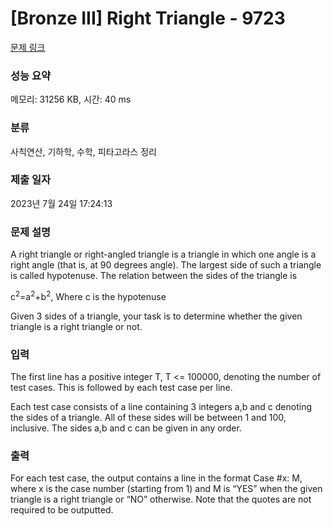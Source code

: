# [Bronze III] Right Triangle - 9723 

[문제 링크](https://www.acmicpc.net/problem/9723) 

### 성능 요약

메모리: 31256 KB, 시간: 40 ms

### 분류

사칙연산, 기하학, 수학, 피타고라스 정리

### 제출 일자

2023년 7월 24일 17:24:13

### 문제 설명

<p>A right triangle or right-angled triangle is a triangle in which one angle is a<br>
right angle (that is, at 90 degrees angle). The largest side of such a triangle is called hypotenuse. The relation between the sides of the triangle is</p>

<p>c<sup>2</sup>=a<sup>2</sup>+b<sup>2</sup>, Where c is the hypotenuse</p>

<p>Given 3 sides of a triangle, your task is to determine whether the given triangle is a right triangle or not. </p>

### 입력 

 <p>The first line has a positive integer T, T <= 100000, denoting the number of test cases. This is followed by each test case per line. </p>

<p>Each test case consists of a line containing 3 integers a,b and c denoting the sides of a triangle. All of these sides will be between 1 and 100, inclusive. The sides a,b and c can be given in any order. </p>

### 출력 

 <p>For each test case, the output contains a line in the format Case #x: M, where x is the case number (starting from 1) and M is “YES” when the given triangle is a right triangle or “NO” otherwise. Note that the quotes are not required to be outputted. </p>


